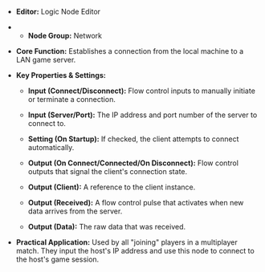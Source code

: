 - **Editor:** Logic Node Editor
    
- - **Node Group:** Network
        
- **Core Function:** Establishes a connection from the local machine to a LAN game server.
    
- **Key Properties & Settings:**
    
    - **Input (Connect/Disconnect):** Flow control inputs to manually initiate or terminate a connection.
        
    - **Input (Server/Port):** The IP address and port number of the server to connect to.
        
    - **Setting (On Startup):** If checked, the client attempts to connect automatically.
        
    - **Output (On Connect/Connected/On Disconnect):** Flow control outputs that signal the client's connection state.
        
    - **Output (Client):** A reference to the client instance.
        
    - **Output (Received):** A flow control pulse that activates when new data arrives from the server.
        
    - **Output (Data):** The raw data that was received.
        
- **Practical Application:** Used by all "joining" players in a multiplayer match. They input the host's IP address and use this node to connect to the host's game session.